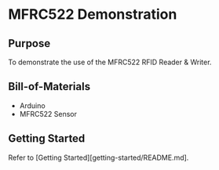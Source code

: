 # MFRC522 Demonstration
## Purpose
To demonstrate the use of the MFRC522 RFID Reader & Writer.

## Bill-of-Materials
 * Arduino
 * MFRC522 Sensor

## Getting Started
Refer to [Getting Started][getting-started/README.md].
